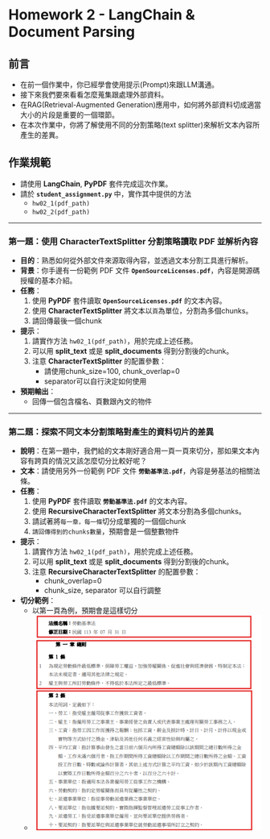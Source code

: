 # Homework 2 - LangChain & Document Parsing

## 前言

* 在前一個作業中，你已經學會使用提示(Prompt)來跟LLM溝通。
* 接下來我們要來看看怎麼蒐集跟處理外部資料。
* 在RAG(Retrieval-Augmented Generation)應用中，如何將外部資料切成適當大小的片段是重要的一個環節。
* 在本次作業中，你將了解使用不同的分割策略(text splitter)來解析文本內容所產生的差異。

## 作業規範

* 請使用 **LangChain**, **PyPDF** 套件完成這次作業。
* 請於 **`student_assignment.py`** 中，實作其中提供的方法
    * `hw02_1(pdf_path)`
    * `hw02_2(pdf_path)`

---

### 第一題：使用 CharacterTextSplitter 分割策略讀取 PDF 並解析內容

* **目的**：熟悉如何從外部文件來源取得內容，並透過文本分割工具進行解析。
* **背景**：你手邊有一份範例 PDF 文件 **`OpenSourceLicenses.pdf`**，內容是開源碼授權的基本介紹。
* **任務**：
  1. 使用 **PyPDF** 套件讀取 **`OpenSourceLicenses.pdf`** 的文本內容。
  2. 使用 **CharacterTextSplitter** 將文本以`頁`為單位，分割為多個chunks。
  3. 請回傳最後一個chunk
* **提示**：
  1. 請實作方法 `hw02_1(pdf_path)`，用於完成上述任務。
  2. 可以用 **split_text** 或是 **split_documents** 得到分割後的chunk。
  3. 注意 **CharacterTextSplitter** 的配置參數：
      - 請使用chunk_size=100, chunk_overlap=0
      - separator可以自行決定如何使用
* **預期輸出**：
  - 回傳一個包含檔名、頁數跟內文的物件

---

### 第二題：探索不同文本分割策略對產生的資料切片的差異

* **說明**：在第一題中，我們給的文本剛好適合用一頁一頁來切分，那如果文本內容有跨頁的情況又該怎麼切分比較好呢？
* **文本**：請使用另外一份範例 PDF 文件 **`勞動基準法.pdf`**，內容是勞基法的相關法條。
* **任務**：
  1. 使用 **PyPDF** 套件讀取 **`勞動基準法.pdf`** 的文本內容。
  2. 使用 **RecursiveCharacterTextSplitter** 將文本分割為多個chunks。
  3. 請試著將`每一章，每一條`切分成單獨的一個個chunk
  4. `請回傳得到的chunks數量`，預期會是一個整數物件
* **提示**：
  1. 請實作方法 `hw02_1(pdf_path)`，用於完成上述任務。
  2. 可以用 **split_text** 或是 **split_documents** 得到分割後的chunk。
  3. 注意 **RecursiveCharacterTextSplitter** 的配置參數：
      - chunk_overlap=0
      - chunk_size, separator 可以自行調整
* **切分範例**：
  - 以第一頁為例，預期會是這樣切分
  - ![Alt text](./chunks_example.png "Optional title")